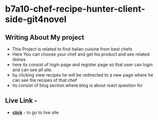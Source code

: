 # b7a10-chef-recipe-hunter-client-side-git4novel

## Writing About My project
+ This Project is related to find italian cuisine from best chefs
+ Here You can choose your chef and get his product and see related dishes
+ here its consist of login page and register page so that user can login and can see all site.
+ by clicking view recipes he will be redirected to a new page where he can see the recipes of that chef
+ its consist of blog section where blog is about react question for 


## __Live Link -__
- __[click](https://shimmering-cannoli-65c507.netlify.app/)__ - to go to live site
